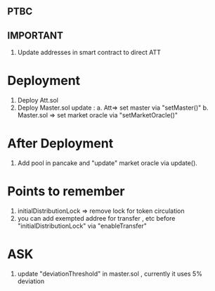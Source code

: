 ## PTBC

## IMPORTANT
1. Update addresses in smart contract to direct ATT

# Deployment 
1. Deploy Att.sol
2. Deploy Master.sol
update :
    a. Att=> set master  via "setMaster()"
    b. Master.sol => set market oracle via "setMarketOracle()"

# After Deployment
1. Add pool in pancake and "update" market oracle via update().


# Points to remember
1. initialDistributionLock => remove lock for token circulation
2. you can add exempted addree for transfer , etc before "initialDistributionLock" via "enableTransfer"

# ASK 
1. update "deviationThreshold" in master.sol , currently it uses 5% deviation